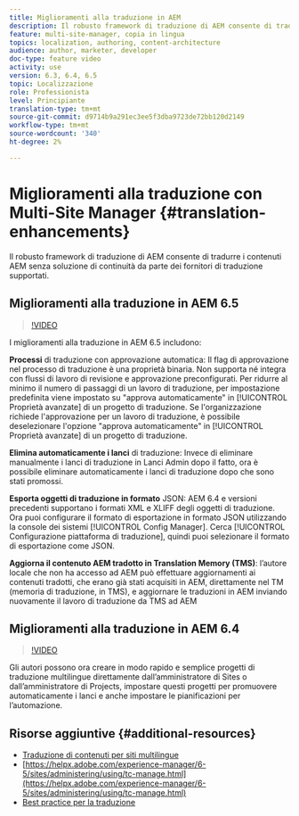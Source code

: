 ```yaml
---
title: Miglioramenti alla traduzione in AEM
description: Il robusto framework di traduzione di AEM consente di tradurre i contenuti AEM senza soluzione di continuità da parte dei fornitori di traduzione supportati. Scopri gli ultimi miglioramenti.
feature: multi-site-manager, copia in lingua
topics: localization, authoring, content-architecture
audience: author, marketer, developer
doc-type: feature video
activity: use
version: 6.3, 6.4, 6.5
topic: Localizzazione
role: Professionista
level: Principiante
translation-type: tm+mt
source-git-commit: d9714b9a291ec3ee5f3dba9723de72bb120d2149
workflow-type: tm+mt
source-wordcount: '340'
ht-degree: 2%

---
```



# Miglioramenti alla traduzione con Multi-Site Manager {#translation-enhancements}

Il robusto framework di traduzione di AEM consente di tradurre i contenuti AEM senza soluzione di continuità da parte dei fornitori di traduzione supportati.

## Miglioramenti alla traduzione in AEM 6.5

>[!VIDEO](https://video.tv.adobe.com/v/27405?quality=9&learn=on)

I miglioramenti alla traduzione in AEM 6.5 includono:

**Processi** di traduzione con approvazione automatica: Il flag di approvazione nel processo di traduzione è una proprietà binaria. Non supporta né integra con flussi di lavoro di revisione e approvazione preconfigurati. Per ridurre al minimo il numero di passaggi di un lavoro di traduzione, per impostazione predefinita viene impostato su &quot;approva automaticamente&quot; in [!UICONTROL Proprietà avanzate] di un progetto di traduzione. Se l&#39;organizzazione richiede l&#39;approvazione per un lavoro di traduzione, è possibile deselezionare l&#39;opzione &quot;approva automaticamente&quot; in [!UICONTROL Proprietà avanzate] di un progetto di traduzione.

**Elimina automaticamente i lanci** di traduzione: Invece di eliminare manualmente i lanci di traduzione in Lanci Admin dopo il fatto, ora è possibile eliminare automaticamente i lanci di traduzione dopo che sono stati promossi.

**Esporta oggetti di traduzione in formato** JSON: AEM 6.4 e versioni precedenti supportano i formati XML e XLIFF degli oggetti di traduzione. Ora puoi configurare il formato di esportazione in formato JSON utilizzando la console dei sistemi [!UICONTROL Config Manager]. Cerca [!UICONTROL Configurazione piattaforma di traduzione], quindi puoi selezionare il formato di esportazione come JSON.

**Aggiorna il contenuto AEM tradotto in Translation Memory (TMS)**: l’autore locale che non ha accesso ad AEM può effettuare aggiornamenti ai contenuti tradotti, che erano già stati acquisiti in AEM, direttamente nel TM (memoria di traduzione, in TMS), e aggiornare le traduzioni in AEM inviando nuovamente il lavoro di traduzione da TMS ad AEM

## Miglioramenti alla traduzione in AEM 6.4

>[!VIDEO](https://video.tv.adobe.com/v/21309?quality=9&learn=on)

Gli autori possono ora creare in modo rapido e semplice progetti di traduzione multilingue direttamente dall’amministratore di Sites o dall’amministratore di Projects, impostare questi progetti per promuovere automaticamente i lanci e anche impostare le pianificazioni per l’automazione.

## Risorse aggiuntive {#additional-resources}

* [Traduzione di contenuti per siti multilingue](https://helpx.adobe.com/it/experience-manager/6-5/sites/administering/using/translation.html)
* [https://helpx.adobe.com/experience-manager/6-5/sites/administering/using/tc-manage.html](https://helpx.adobe.com/experience-manager/6-5/sites/administering/using/tc-manage.html)
* [Best practice per la traduzione](https://helpx.adobe.com/experience-manager/6-5/sites/administering/using/tc-bp.html)